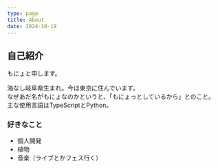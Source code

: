 ```yaml
---
type: page
title: About
date: 2024-10-19
---
```


## 自己紹介

もにょと申します。

海なし岐阜県生まれ。今は東京に住んでいます。  
なぜあだ名がもにょなのかというと、「もにょっとしているから」とのこと。  
主な使用言語はTypeScriptとPython。

### 好きなこと

- 個人開発
- 植物
- 音楽（ライブとかフェス行く）
